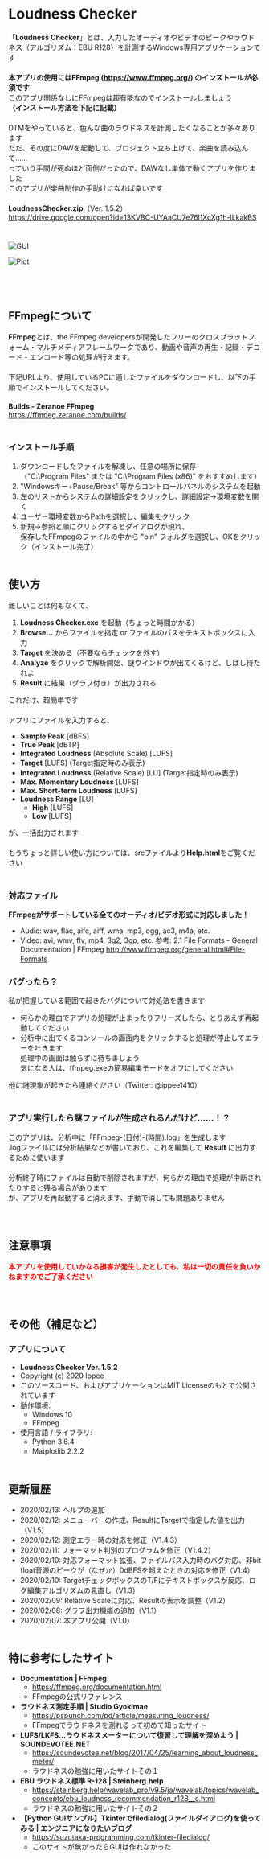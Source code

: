 # Loudness Checker
「**Loudness Checker**」とは、入力したオーディオやビデオのピークやラウドネス（アルゴリズム：EBU R128）を計測するWindows専用アプリケーションです  
　  
**本アプリの使用にはFFmpeg (https://www.ffmpeg.org/) のインストールが必須です**  
このアプリ関係なしにFFmpegは超有能なのでインストールしましょう  
**（インストール方法を下記に記載）**  
　  
DTMをやっていると、色んな曲のラウドネスを計測したくなることが多々あります  
ただ、その度にDAWを起動して、プロジェクト立ち上げて、楽曲を読み込んで……  
っていう手間が死ぬほど面倒だったので、DAWなし単体で動くアプリを作りました  
このアプリが楽曲制作の手助けになれば幸いです  
　  
**LoudnessChecker.zip**（Ver. 1.5.2）  
https://drive.google.com/open?id=13KVBC-UYAaCU7e76l1XcXg1h-lLkakBS  
　  
　  
![GUI](https://raw.githubusercontent.com/ippee/LoudnessChecker/master/Picture/GUI.jpg)

![Plot](https://raw.githubusercontent.com/ippee/LoudnessChecker/master/Picture/plot.jpg)

　  
　  
## FFmpegについて
**FFmpeg**とは、the FFmpeg developersが開発したフリーのクロスプラットフォーム・マルチメディアフレームワークであり、動画や音声の再生・記録・デコード・エンコード等の処理が行えます。  
　  
下記URLより、使用しているPCに適したファイルをダウンロードし、以下の手順でインストールしてください。  
　  
**Builds - Zeranoe FFmpeg**  
https://ffmpeg.zeranoe.com/builds/  
　  
### インストール手順
1. ダウンロードしたファイルを解凍し、任意の場所に保存  
（"C:\Program Files" または "C:\Program Files (x86)" をおすすめします）
2. "Windowsキー+Pause/Break" 等からコントロールパネルのシステムを起動
3. 左のリストからシステムの詳細設定をクリックし、詳細設定→環境変数を開く
4. ユーザー環境変数からPathを選択し、編集をクリック
5. 新規→参照と順にクリックするとダイアログが現れ、  
保存したFFmpegのファイルの中から "bin" フォルダを選択し、OKをクリック（インストール完了）
　  
　  
## 使い方
難しいことは何もなくて、
1. **Loudness Checker.exe** を起動（ちょっと時間かかる）
2. **Browse…** からファイルを指定 or ファイルのパスをテキストボックスに入力
3. **Target** を決める（不要ならチェックを外す）
4. **Analyze** をクリックで解析開始、謎ウインドウが出てくるけど、しばし待たれよ
5. **Result** に結果（グラフ付き）が出力される
  
これだけ、超簡単です  
　  
アプリにファイルを入力すると、
- **Sample Peak** \[dBFS]
- **True Peak** \[dBTP]
- **Integrated Loudness** (Absolute Scale) \[LUFS]
- **Target** \[LUFS] (Target指定時のみ表示)
- **Integrated Loudness** (Relative Scale) \[LU] (Target指定時のみ表示)
- **Max. Momentary Loudness** \[LUFS]
- **Max. Short-term Loudness** \[LUFS]
- **Loudness Range** \[LU]
  - **High** \[LUFS]
  - **Low** \[LUFS]
  
が、一括出力されます  
　  
もうちょっと詳しい使い方については、srcファイルより**Help.html**をご覧ください  
　  
### 対応ファイル
**FFmpegがサポートしている全てのオーディオ/ビデオ形式に対応しました！**  
- Audio: wav, flac, aifc, aiff, wma, mp3, ogg, ac3, m4a, etc.
- Video: avi, wmv, flv, mp4, 3g2, 3gp, etc.
参考: 2.1 File Formats - General Documentation | FFmpeg
http://www.ffmpeg.org/general.html#File-Formats
　  
### バグったら？
私が把握している範囲で起きたバグについて対処法を書きます
- 何らかの理由でアプリの処理が止まったりフリーズしたら、とりあえず再起動してください
- 分析中に出てくるコンソールの画面内をクリックすると処理が停止してエラーを吐きます  
処理中の画面は触らずに待ちましょう  
気になる人は、ffmpeg.exeの簡易編集モードをオフにしてください

他に謎現象が起きたら連絡ください（Twitter: @ippee1410）  
　  
### アプリ実行したら謎ファイルが生成されるんだけど……！？
このアプリは、分析中に「FFmpeg-(日付)-(時間).log」を生成します  
.logファイルには分析結果などが書いており、これを編集して **Result** に出力するために使います  
　  
分析終了時にファイルは自動で削除されますが、何らかの理由で処理が中断されたりすると残る場合があります  
が、アプリを再起動すると消えます、手動で消しても問題ありません  
　  
　  
## 注意事項
<font color="red">**本アプリを使用していかなる損害が発生したとしても、私は一切の責任を負いかねますのでご了承ください**</font>  
　  
　  
## その他（補足など）
### アプリについて
- **Loudness Checker Ver. 1.5.2**
- Copyright (c) 2020 Ippee
- このソースコード、およびアプリケーションはMIT Licenseのもとで公開されています
- 動作環境: 
  - Windows 10
  - FFmpeg
- 使用言語 / ライブラリ:
  - Python 3.6.4
  - Matplotlib 2.2.2
　  
　  
## 更新履歴
- 2020/02/13: ヘルプの追加
- 2020/02/12: メニューバーの作成、ResultにTargetで指定した値を出力（V1.5）
- 2020/02/12: 測定エラー時の対応を修正（V1.4.3）
- 2020/02/11: フォーマット判別のプログラムを修正（V1.4.2）
- 2020/02/10: 対応フォーマット拡張、ファイルパス入力時のバグ対応、非bit float音源のピークが（なぜか）0dBFSを超えたときの対応を修正（V1.4）
- 2020/02/10: TargetチェックボックスのT/Fにテキストボックスが反応、ログ編集アルゴリズムの見直し（V1.3）
- 2020/02/09: Relative Scaleに対応、Resultの表示を調整（V1.2）
- 2020/02/08: グラフ出力機能の追加（V1.1）
- 2020/02/07: 本アプリ公開（V1.0）
　  
　  
## 特に参考にしたサイト
- **Documentation | FFmpeg**
  - https://ffmpeg.org/documentation.html
  - FFmpegの公式リファレンス
- **ラウドネス測定手順 | Studio Gyokimae**
  - https://pspunch.com/pd/article/measuring_loudness/
  - FFmpegでラウドネスを測れるって初めて知ったサイト
- **LUFS/LKFS…ラウドネスメーターについて復習して理解を深めよう | SOUNDEVOTEE.NET**
  - https://soundevotee.net/blog/2017/04/25/learning_about_loudness_meter/
  - ラウドネスの勉強に用いたサイトその１
- **EBU ラウドネス標準 R-128 | Steinberg.help**  
  - https://steinberg.help/wavelab_pro/v9.5/ja/wavelab/topics/wavelab_concepts/ebu_loudness_recommendation_r128__c.html
  - ラウドネスの勉強に用いたサイトその２
- **【Python GUIサンプル】Tkinterでfiledialog(ファイルダイアログ)を使ってみる | エンジニアになりたいブログ**
  - https://suzutaka-programming.com/tkinter-filedialog/
  - このサイトが無かったらGUIは作れなかった
